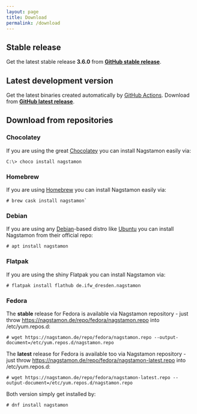 ```yaml
---
layout: page
title: Download
permalink: /download
---
```


## Stable release

Get the latest stable release **3.6.0** from **[GitHub stable release](https://github.com/HenriWahl/Nagstamon/releases/tag/v3.6.0)**.

## Latest development version

Get the latest binaries created automatically by [GitHub Actions](https://github.com/features/actions). Download from **[GitHub latest release](https://github.com/HenriWahl/Nagstamon/releases/tag/latest)**.

## Download from repositories

### Chocolatey

If you are using the great [Chocolatey](https://chocolatey.org) you can install Nagstamon easily via:

```terminal
C:\> choco install nagstamon
```

### Homebrew

If you are using [Homebrew](https://brew.sh) you can install Nagstamon easily via:

```terminal
# brew cask install nagstamon`
```

### Debian

If you are using any [Debian](https://www.debian.org)-based distro like [Ubuntu](https://www.ubuntu.com) you can install Nagstamon from their official repo:

```terminal
# apt install nagstamon
```

### Flatpak

If you are using the shiny Flatpak you can install Nagstamon via:

```terminal
# flatpak install flathub de.ifw_dresden.nagstamon
```

### Fedora

The **stable** release for Fedora is available via Nagstamon repository - just throw https://nagstamon.de/repo/fedora/nagstamon.repo into /etc/yum.repos.d:

```terminal
# wget https://nagstamon.de/repo/fedora/nagstamon.repo --output-document=/etc/yum.repos.d/nagstamon.repo
```

The **latest** release for Fedora is available too via Nagstamon repository - just throw https://nagstamon.de/repo/fedora/nagstamon-latest.repo into /etc/yum.repos.d:

```terminal
# wget https://nagstamon.de/repo/fedora/nagstamon-latest.repo --output-document=/etc/yum.repos.d/nagstamon.repo
```

Both version simply get installed by:

```terminal
# dnf install nagstamon
```
